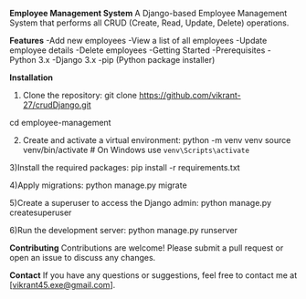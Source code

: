 **Employee Management System**
A Django-based Employee Management System that performs all CRUD (Create, Read, Update, Delete) operations.

**Features**
-Add new employees
-View a list of all employees
-Update employee details
-Delete employees
-Getting Started
-Prerequisites
-Python 3.x
-Django 3.x
-pip (Python package installer)

**Installation**

1) Clone the repository:
git clone https://github.com/vikrant-27/crudDjango.git

cd employee-management

2) Create and activate a virtual environment:
python -m venv venv
source venv/bin/activate   # On Windows use `venv\Scripts\activate`

3)Install the required packages:
pip install -r requirements.txt

4)Apply migrations:
python manage.py migrate


5)Create a superuser to access the Django admin:
python manage.py createsuperuser

6)Run the development server:
python manage.py runserver


**Contributing**
Contributions are welcome! Please submit a pull request or open an issue to discuss any changes.


**Contact**
If you have any questions or suggestions, feel free to contact me at [vikrant45.exe@gmail.com].


